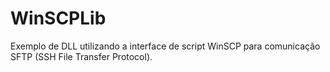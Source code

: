 # WinSCPLib
Exemplo de DLL utilizando a interface de script WinSCP para comunicação SFTP (SSH File Transfer Protocol).
